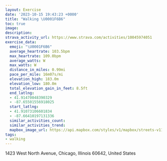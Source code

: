 ```yaml
---
layout: Exercise
date: '2023-10-15 19:43:23 +0000'
title: "Walking \U0001F6B6"
toc: true
image:
description:
strava_activity_url: https://www.strava.com/activities/10045974051
exercise_data:
  emoji: "\U0001F6B6"
  average_heartrate: 103.5bpm
  max_heartrate: 109.0bpm
  average_watts: W
  max_watts: W
  distance_in_miles: 0.99mi
  pace_per_mile: 16m07s/mi
  elevation_high: 183.0m
  elevation_low: 180.0m
  total_elevation_gain_in_feet: 8.5ft
  end_latlng:
  - 41.91470048390329
  - -87.65501556918025
  start_latlng:
  - 41.91073106601834
  - -87.66410197131336
  similar_activities_count:
  similar_activities_trend:
  mapbox_image_url: https://api.mapbox.com/styles/v1/mapbox/streets-v11/static/path-5+787af2-1.0(iux~Fvo%60vOCcE%40%7DBIwD%3FuIEmAAuBBaBCyAB%7B%40EcADgAEwA%40%5DAm%40BEEGMCUHwEvDcAr%40K%3FKGo%40sAGEs%40QSK%5DJ%5BN),pin-s-s+e5b22e(-87.6622,41.91077),pin-s-f+89ae00(-87.65486,41.913540000000005)/auto/800x800?access_token=pk.eyJ1Ijoiam9zaGJlY2ttYW4iLCJhIjoiY205eWR2aDd1MWZ6djJrbXc4a3M0bWZleiJ9.XiG9OWkNcZk2QzjJbxLB4A
tags:
- walking
---
```




1423 West North Avenue, Chicago, Illinois 60642, United States
